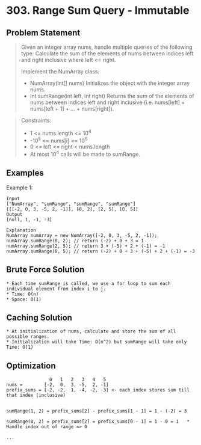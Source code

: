 # 303. Range Sum Query - Immutable

## Problem Statement

> Given an integer array nums, handle multiple queries of the following type:
> Calculate the sum of the elements of nums between indices left and right inclusive where left <= right.
>
> Implement the NumArray class:
>
> - NumArray(int[] nums) Initializes the object with the integer array nums.
> - int sumRange(int left, int right) Returns the sum of the elements of nums between indices left and right inclusive (i.e. nums[left] + nums[left + 1] + ... + nums[right]).

> Constraints:
>
> - 1 <= nums.length <= 10<sup>4</sup>
> - -10<sup>5</sup> <= nums[i] <= 10<sup>5</sup>
> - 0 <= left <= right < nums.length
> - At most 10<sup>4</sup> calls will be made to sumRange.

## Examples

Example 1:

```
Input
["NumArray", "sumRange", "sumRange", "sumRange"]
[[[-2, 0, 3, -5, 2, -1]], [0, 2], [2, 5], [0, 5]]
Output
[null, 1, -1, -3]

Explanation
NumArray numArray = new NumArray([-2, 0, 3, -5, 2, -1]);
numArray.sumRange(0, 2); // return (-2) + 0 + 3 = 1
numArray.sumRange(2, 5); // return 3 + (-5) + 2 + (-1) = -1
numArray.sumRange(0, 5); // return (-2) + 0 + 3 + (-5) + 2 + (-1) = -3

```

## Brute Force Solution

```
* Each time sumRange is called, we use a for loop to sum each individual element from index i to j.
* Time: O(n)
* Space: O(1)

```

## Caching Solution

```
* At initialization of nums, calculate and store the sum of all possible ranges.
* Initialization will take Time: O(n^2) but sumRange will take only Time: O(1)
```

## Optimization

```
                0   1   2   3   4   5
nums =        [-2,  0,  3, -5,  2, -1]
prefix_sums = [-2, -2,  1, -4, -2, -3] <- each index stores sum till that index (inclusive)


sumRange(1, 2) = prefix_sums[2] - prefix_sums[1 - 1] = 1 - (-2) = 3

sumRange(0, 2) = prefix_sums[2] = prefix_sums[0 - 1] = 1 - 0 = 1   * Handle index out of range => 0

...

```
